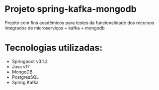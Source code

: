 # Projeto spring-kafka-mongodb
Projeto com fins acadêmicos para testes da funcionalidade dos recursos integrados de microserviços + kafka + mongodb

# Tecnologias utilizadas: 
* Springboot v3.1.2
* Java v17
* MongoDB
* PostgresSQL
* Spring Kafka
